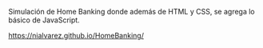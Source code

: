 Simulación de Home Banking donde además de HTML y CSS, se agrega lo básico de JavaScript.

https://nialvarez.github.io/HomeBanking/
